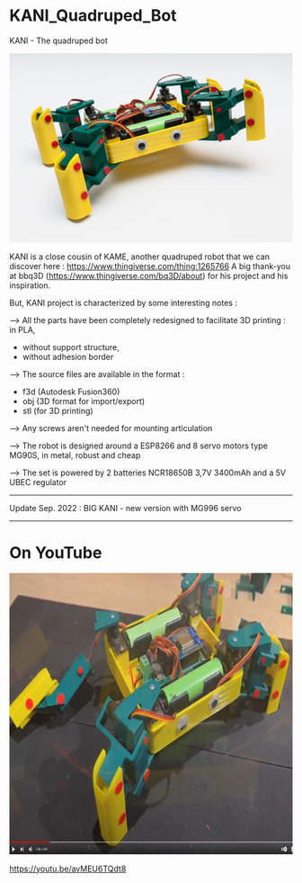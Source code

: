 # KANI_Quadruped_Bot
KANI - The quadruped bot

![KANI](/Photos/WebFormat/Quadruped_1.jpg)

KANI is a close cousin of KAME, another quadruped robot that we can discover here :  https://www.thingiverse.com/thing:1265766
 A big thank-you at bbq3D (https://www.thingiverse.com/bq3D/about) for his project and his inspiration.

But, KANI project is characterized by some interesting notes :

--> All the parts have been completely redesigned to facilitate 3D printing :
in PLA,

- without support structure,
- without adhesion border

--> The source files are available in the format :
- f3d  (Autodesk Fusion360)
- obj (3D format for import/export)
- stl (for 3D printing)

--> Any screws aren't needed for mounting articulation

--> The robot is designed around a ESP8266 and 8 servo motors type MG90S, in metal, robust and cheap

--> The set is powered by 2 batteries NCR18650B 3,7V 3400mAh and a 5V UBEC regulator

---
Update Sep. 2022 : BIG KANI - new version with MG996 servo

---
# On YouTube

<a href="https://youtu.be/avMEU6TQdt8">
<img src="img/on_youtube.jpg"  height="500">
</a>

https://youtu.be/avMEU6TQdt8
